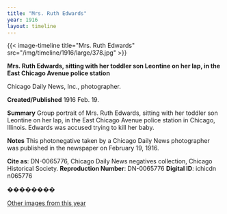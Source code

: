 ```yaml
---
title: "Mrs. Ruth Edwards"
year: 1916
layout: timeline
---
```


{{< image-timeline title="Mrs. Ruth Edwards" src="/img/timeline/1916/large/378.jpg" >}}


__**Mrs. Ruth Edwards, sitting with her toddler son Leontine on her lap, in the East Chicago Avenue police station**__

Chicago Daily News, Inc., photographer.

**Created/Published**
1916 Feb. 19.

**Summary**
Group portrait of Mrs. Ruth Edwards, sitting with her toddler son Leontine on her lap, in the East Chicago Avenue police station in Chicago, Illinois. Edwards was accused trying to kill her baby.

**Notes**
This photonegative taken by a Chicago Daily News photographer was published in the newspaper on February 19, 1916.

__Cite as__: DN-0065776, Chicago Daily News negatives collection, Chicago Historical Society.
__Reproduction Number__: DN-0065776
__Digital ID__: ichicdn n065776

��������  

[Other images from this year](/historical/timeline/1916)